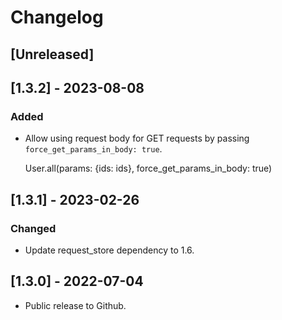 # Changelog

## [Unreleased]

## [1.3.2] - 2023-08-08

### Added

- Allow using request body for GET requests by passing `force_get_params_in_body: true`.

    User.all(params: {ids: ids}, force_get_params_in_body: true)

## [1.3.1] - 2023-02-26

### Changed

- Update request_store dependency to 1.6.

## [1.3.0] - 2022-07-04

- Public release to Github.
